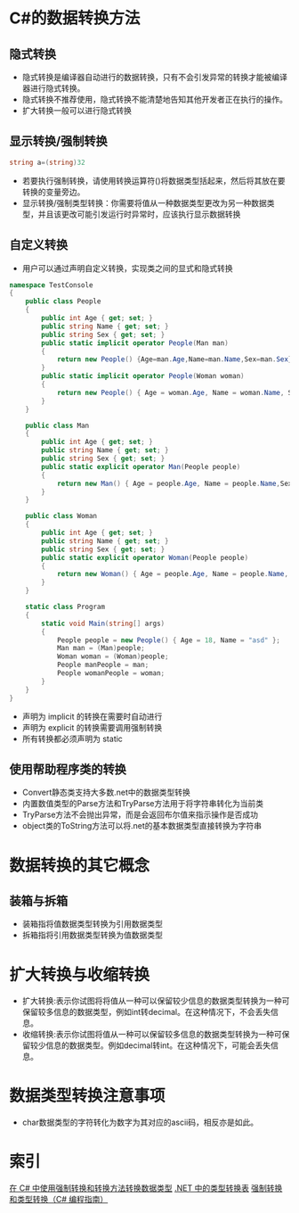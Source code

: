 # C#的数据转换方法
## 隐式转换

* 隐式转换是编译器自动进行的数据转换，只有不会引发异常的转换才能被编译器进行隐式转换。
* 隐式转换不推荐使用，隐式转换不能清楚地告知其他开发者正在执行的操作。
* 扩大转换一般可以进行隐式转换

## 显示转换/强制转换

```csharp
string a=(string)32
```

* 若要执行强制转换，请使用转换运算符()将数据类型括起来，然后将其放在要转换的变量旁边。
* 显示转换/强制类型转换：你需要将值从一种数据类型更改为另一种数据类型，并且该更改可能引发运行时异常时，应该执行显示数据转换

## 自定义转换

* 用户可以通过声明自定义转换，实现类之间的显式和隐式转换

```csharp
namespace TestConsole
{
    public class People 
    {
        public int Age { get; set; }
        public string Name { get; set; }
        public string Sex { get; set; }
        public static implicit operator People(Man man) 
        {
            return new People() {Age=man.Age,Name=man.Name,Sex=man.Sex};
        }
        public static implicit operator People(Woman woman)
        {
            return new People() { Age = woman.Age, Name = woman.Name, Sex = woman.Sex };
        }
    }

    public class Man
    {
        public int Age { get; set; }
        public string Name { get; set; }
        public string Sex { get; set; }
        public static explicit operator Man(People people)
        {
            return new Man() { Age = people.Age, Name = people.Name,Sex= "男" };
        }
    }

    public class Woman
    {
        public int Age { get; set; }
        public string Name { get; set; }
        public string Sex { get; set; }
        public static explicit operator Woman(People people)
        {
            return new Woman() { Age = people.Age, Name = people.Name, Sex ="女" };
        }
    }

    static class Program
    {
        static void Main(string[] args)
        {
            People people = new People() { Age = 18, Name = "asd" };
            Man man = (Man)people;
            Woman woman = (Woman)people;
            People manPeople = man;
            People womanPeople = woman;
        }
    }
}
```
* 声明为 implicit 的转换在需要时自动进行
* 声明为 explicit 的转换需要调用强制转换
* 所有转换都必须声明为 static

## 使用帮助程序类的转换

* Convert静态类支持大多数.net中的数据类型转换
* 内置数值类型的Parse方法和TryParse方法用于将字符串转化为当前类
* TryParse方法不会抛出异常，而是会返回布尔值来指示操作是否成功
* object类的ToString方法可以将.net的基本数据类型直接转换为字符串

# 数据转换的其它概念
## 装箱与拆箱

* 装箱指将值数据类型转换为引用数据类型
* 拆箱指将引用数据类型转换为值数据类型

# 扩大转换与收缩转换

* 扩大转换:表示你试图将将值从一种可以保留较少信息的数据类型转换为一种可保留较多信息的数据类型，例如int转decimal。在这种情况下，不会丢失信息。
* 收缩转换:表示你试图将值从一种可以保留较多信息的数据类型转换为一种可保留较少信息的数据类型。例如decimal转int。在这种情况下，可能会丢失信息。

# 数据类型转换注意事项

* char数据类型的字符转化为数字为其对应的ascii码，相反亦是如此。

# 索引

[在 C# 中使用强制转换和转换方法转换数据类型](https://docs.microsoft.com/zh-cn/learn/modules/csharp-convert-cast/)
[.NET 中的类型转换表](https://docs.microsoft.com/zh-cn/dotnet/standard/base-types/conversion-tables)
[强制转换和类型转换（C# 编程指南）](https://docs.microsoft.com/zh-cn/previous-versions/visualstudio/visual-studio-2008/ms173105(v=vs.90))